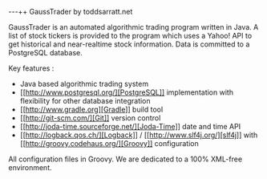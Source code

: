 ---++ GaussTrader by toddsarratt.net

GaussTrader is an automated algorithmic trading program written in Java.
A list of stock tickers is provided to the program which uses a Yahoo! API
to get historical and near-realtime stock information. Data is committed to
a PostgreSQL database.

Key features :
* Java based algorithmic trading system
* [[http://www.postgresql.org/][PostgreSQL]] implementation with flexibility for other database integration
* [[http://www.gradle.org][Gradle]] build tool
* [[http://git-scm.com/][Git]] version control
* [[http://joda-time.sourceforge.net/][Joda-Time]] date and time API
* [[http://logback.qos.ch/][Logback]] / [[http://www.slf4j.org/][slf4j]] with [[http://groovy.codehaus.org/][Groovy]] configuration

All configuration files in Groovy. We are dedicated to a 100% XML-free environment.